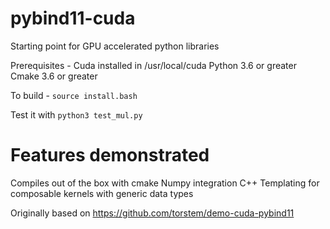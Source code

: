 # pybind11-cuda
Starting point for GPU accelerated python libraries 

Prerequisites -
Cuda installed in /usr/local/cuda
Python 3.6 or greater
Cmake 3.6 or greater

To build - 
```source install.bash``` 

Test it with
```python3 test_mul.py``` 
 
# Features demonstrated
Compiles out of the box with cmake
Numpy integration
C++ Templating for composable kernels with generic data types

Originally based on https://github.com/torstem/demo-cuda-pybind11
